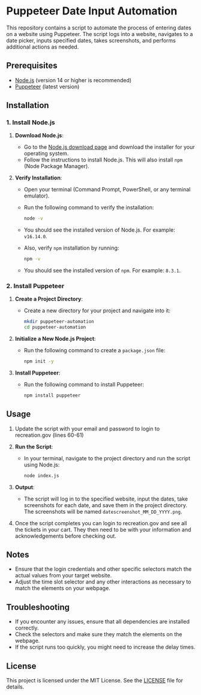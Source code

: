 # Puppeteer Date Input Automation

This repository contains a script to automate the process of entering dates on a website using Puppeteer. The script logs into a website, navigates to a date picker, inputs specified dates, takes screenshots, and performs additional actions as needed.

## Prerequisites

- [Node.js](https://nodejs.org/) (version 14 or higher is recommended)
- [Puppeteer](https://pptr.dev/) (latest version)

## Installation

### 1. Install Node.js

1. **Download Node.js**:
   - Go to the [Node.js download page](https://nodejs.org/) and download the installer for your operating system.
   - Follow the instructions to install Node.js. This will also install `npm` (Node Package Manager).

2. **Verify Installation**:
   - Open your terminal (Command Prompt, PowerShell, or any terminal emulator).
   - Run the following command to verify the installation:
     ```sh
     node -v
     ```
   - You should see the installed version of Node.js. For example: `v16.14.0`.

   - Also, verify `npm` installation by running:
     ```sh
     npm -v
     ```
   - You should see the installed version of `npm`. For example: `8.3.1`.

### 2. Install Puppeteer

1. **Create a Project Directory**:
   - Create a new directory for your project and navigate into it:
     ```sh
     mkdir puppeteer-automation
     cd puppeteer-automation
     ```

2. **Initialize a New Node.js Project**:
   - Run the following command to create a `package.json` file:
     ```sh
     npm init -y
     ```

3. **Install Puppeteer**:
   - Run the following command to install Puppeteer:
     ```sh
     npm install puppeteer
     ```

## Usage

1. Update the script with your email and password to login to recreation.gov (lines 60-61)

2. **Run the Script**:
   - In your terminal, navigate to the project directory and run the script using Node.js:
     ```sh
     node index.js
     ```

3. **Output**:
   - The script will log in to the specified website, input the dates, take screenshots for each date, and save them in the project directory. The screenshots will be named `datescreenshot_MM_DD_YYYY.png`.

4. Once the script completes you can login to recreation.gov and see all the tickets in your cart. They then need to be with your information and acknowledgements before checking out.

## Notes

- Ensure that the login credentials and other specific selectors match the actual values from your target website.
- Adjust the time slot selector and any other interactions as necessary to match the elements on your webpage.

## Troubleshooting

- If you encounter any issues, ensure that all dependencies are installed correctly.
- Check the selectors and make sure they match the elements on the webpage.
- If the script runs too quickly, you might need to increase the delay times.

## License

This project is licensed under the MIT License. See the [LICENSE](LICENSE) file for details.
